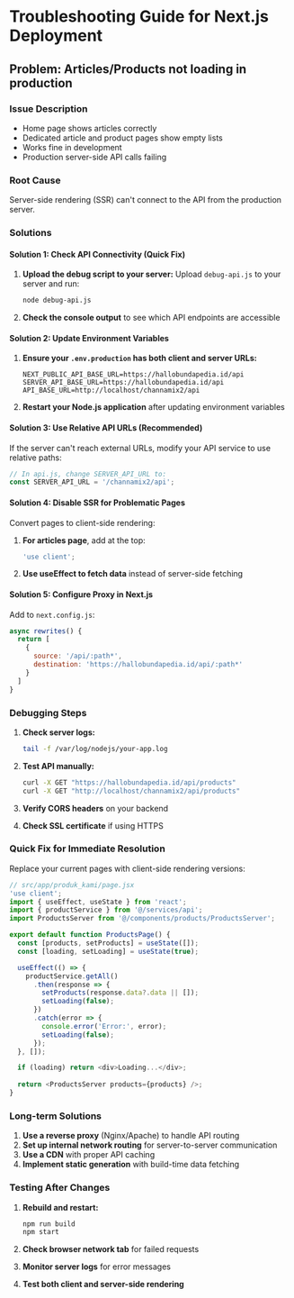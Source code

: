 # Troubleshooting Guide for Next.js Deployment

## Problem: Articles/Products not loading in production

### Issue Description
- Home page shows articles correctly
- Dedicated article and product pages show empty lists
- Works fine in development
- Production server-side API calls failing

### Root Cause
Server-side rendering (SSR) can't connect to the API from the production server.

### Solutions

#### Solution 1: Check API Connectivity (Quick Fix)

1. **Upload the debug script to your server:**
   Upload `debug-api.js` to your server and run:
   ```bash
   node debug-api.js
   ```

2. **Check the console output** to see which API endpoints are accessible

#### Solution 2: Update Environment Variables

1. **Ensure your `.env.production` has both client and server URLs:**
   ```
   NEXT_PUBLIC_API_BASE_URL=https://hallobundapedia.id/api
   SERVER_API_BASE_URL=https://hallobundapedia.id/api
   API_BASE_URL=http://localhost/channamix2/api
   ```

2. **Restart your Node.js application** after updating environment variables

#### Solution 3: Use Relative API URLs (Recommended)

If the server can't reach external URLs, modify your API service to use relative paths:

```javascript
// In api.js, change SERVER_API_URL to:
const SERVER_API_URL = '/channamix2/api';
```

#### Solution 4: Disable SSR for Problematic Pages

Convert pages to client-side rendering:

1. **For articles page**, add at the top:
   ```javascript
   'use client';
   ```

2. **Use useEffect to fetch data** instead of server-side fetching

#### Solution 5: Configure Proxy in Next.js

Add to `next.config.js`:
```javascript
async rewrites() {
  return [
    {
      source: '/api/:path*',
      destination: 'https://hallobundapedia.id/api/:path*'
    }
  ]
}
```

### Debugging Steps

1. **Check server logs:**
   ```bash
   tail -f /var/log/nodejs/your-app.log
   ```

2. **Test API manually:**
   ```bash
   curl -X GET "https://hallobundapedia.id/api/products"
   curl -X GET "http://localhost/channamix2/api/products"
   ```

3. **Verify CORS headers** on your backend

4. **Check SSL certificate** if using HTTPS

### Quick Fix for Immediate Resolution

Replace your current pages with client-side rendering versions:

```javascript
// src/app/produk_kami/page.jsx
'use client';
import { useEffect, useState } from 'react';
import { productService } from '@/services/api';
import ProductsServer from '@/components/products/ProductsServer';

export default function ProductsPage() {
  const [products, setProducts] = useState([]);
  const [loading, setLoading] = useState(true);

  useEffect(() => {
    productService.getAll()
      .then(response => {
        setProducts(response.data?.data || []);
        setLoading(false);
      })
      .catch(error => {
        console.error('Error:', error);
        setLoading(false);
      });
  }, []);

  if (loading) return <div>Loading...</div>;
  
  return <ProductsServer products={products} />;
}
```

### Long-term Solutions

1. **Use a reverse proxy** (Nginx/Apache) to handle API routing
2. **Set up internal network routing** for server-to-server communication
3. **Use a CDN** with proper API caching
4. **Implement static generation** with build-time data fetching

### Testing After Changes

1. **Rebuild and restart:**
   ```bash
   npm run build
   npm start
   ```

2. **Check browser network tab** for failed requests
3. **Monitor server logs** for error messages
4. **Test both client and server-side rendering**